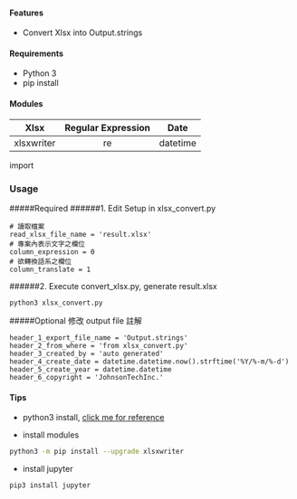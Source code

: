 #### Features

- Convert Xlsx into Output.strings

#### Requirements

* Python 3
* pip install

#### Modules
| Xlsx  | Regular Expression  | Date
| :---: |:---------------:|:----:|
| xlsxwriter | re | datetime
import 
### Usage
#####Required
######1. Edit Setup in xlsx_convert.py 
```
# 讀取檔案
read_xlsx_file_name = 'result.xlsx'
# 專案內表示文字之欄位
column_expression = 0 
# 欲轉換語系之欄位
column_translate = 1
```
######2. Execute convert_xlsx.py, generate result.xlsx
```
python3 xlsx_convert.py
```


#####Optional
修改 output file 註解
```
header_1_export_file_name = 'Output.strings'
header_2_from_where = 'from xlsx_convert.py' 
header_3_created_by = 'auto generated'
header_4_create_date = datetime.datetime.now().strftime('%Y/%-m/%-d')
header_5_create_year = datetime.datetime
header_6_copyright = 'JohnsonTechInc.'
```
#### Tips
* python3 install, [click me for reference](https://stringpiggy.hpd.io/mac-osx-python3-dual-install/)

* install modules
```bash
python3 -m pip install --upgrade xlsxwriter
```

* install jupyter
```
pip3 install jupyter
```

